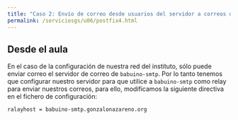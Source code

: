 ```yaml
---
title: "Caso 2: Envío de correo desde usuarios del servidor a correos de internet"
permalink: /serviciosgs/u06/postfix4.html
---
```


## Desde el aula

En el caso de la configuración de nuestra red del instituto, sólo puede enviar correo el servidor de correo de `babuino-smtp`. Por lo tanto tenemos que configurar nuestro servidor para que utilice a `babuino-smtp` como relay para enviar nuestros correos, para ello, modificamos la siguiente directiva en el fichero de configuración:

	ralayhost = babuino-smtp.gonzalonazareno.org

<!--
## Desde tu servidor OVH

Con la configuración que tienes actualmente podrías mandar correos al exterior.

Si en tu casa tienes un dirección IP dinámica seguramente gmail /hotmail/yahoo lo rechaza, por estar en una lista de bloqueo, al intentar enviar un correo nos salen registro de este tipo:

![postfix6](img/postfix4.jpg)

Para solucionar este problema tenemos varias soluciones, que veremos en los siguientes apartados:

* Enviar correos a partir de un relay host autentificado
* Estudiar las listas de bloqueos
* Crear registros SPF
-->